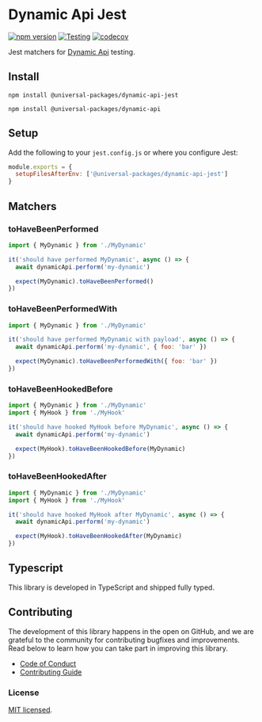 # Dynamic Api Jest

[![npm version](https://badge.fury.io/js/@universal-packages%2Fdynamic-api-jest.svg)](https://www.npmjs.com/package/@universal-packages/dynamic-api-jest)
[![Testing](https://github.com/universal-packages/universal-dynamic-api-jest/actions/workflows/testing.yml/badge.svg)](https://github.com/universal-packages/universal-dynamic-api-jest/actions/workflows/testing.yml)
[![codecov](https://codecov.io/gh/universal-packages/universal-dynamic-api-jest/branch/main/graph/badge.svg?token=CXPJSN8IGL)](https://codecov.io/gh/universal-packages/universal-dynamic-api-jest)

Jest matchers for [Dynamic Api](https://github.com/universal-packages/universal-dynamic-api) testing.

## Install

```shell
npm install @universal-packages/dynamic-api-jest

npm install @universal-packages/dynamic-api
```

## Setup

Add the following to your `jest.config.js` or where you configure Jest:

```js
module.exports = {
  setupFilesAfterEnv: ['@universal-packages/dynamic-api-jest']
}
```

## Matchers

### toHaveBeenPerformed

```js
import { MyDynamic } from './MyDynamic'

it('should have performed MyDynamic', async () => {
  await dynamicApi.perform('my-dynamic')

  expect(MyDynamic).toHaveBeenPerformed()
})
```

### toHaveBeenPerformedWith

```js
import { MyDynamic } from './MyDynamic'

it('should have performed MyDynamic with payload', async () => {
  await dynamicApi.perform('my-dynamic', { foo: 'bar' })

  expect(MyDynamic).toHaveBeenPerformedWith({ foo: 'bar' })
})
```

### toHaveBeenHookedBefore

```js
import { MyDynamic } from './MyDynamic'
import { MyHook } from './MyHook'

it('should have hooked MyHook before MyDynamic', async () => {
  await dynamicApi.perform('my-dynamic')

  expect(MyHook).toHaveBeenHookedBefore(MyDynamic)
})
```

### toHaveBeenHookedAfter

```js
import { MyDynamic } from './MyDynamic'
import { MyHook } from './MyHook'

it('should have hooked MyHook after MyDynamic', async () => {
  await dynamicApi.perform('my-dynamic')

  expect(MyHook).toHaveBeenHookedAfter(MyDynamic)
})
```

## Typescript

This library is developed in TypeScript and shipped fully typed.

## Contributing

The development of this library happens in the open on GitHub, and we are grateful to the community for contributing bugfixes and improvements. Read below to learn how you can take part in improving this library.

- [Code of Conduct](./CODE_OF_CONDUCT.md)
- [Contributing Guide](./CONTRIBUTING.md)

### License

[MIT licensed](./LICENSE).
